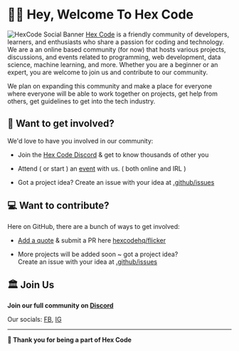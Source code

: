 # 👋🏻 Hey, Welcome To Hex Code
![HexCode Social Banner](https://i.postimg.cc/2yXM1Lvx/Hex-Code-Linkedin-BG-01.jpg)
[Hex Code](https://discord.gg/QcszBKhgbP) is a friendly community of developers, learners, and enthusiasts who share a passion for coding and technology. We are a an online based community (for now) that hosts various projects, discussions, and events related to programming, web development, data science, machine learning, and more. Whether you are a beginner or an expert, you are welcome to join us and contribute to our community.

We plan on expanding this community and make a place for everyone where everyone will be able to work together on projects, get help from others, get guidelines to get into the tech industry.

## 🎒 Want to get involved?

We'd love to have you involved in our community:

- Join the [Hex Code Discord](https://discord.gg/QcszBKhgbP) & get to know thousands of other you

- Attend ( or start ) an [event](https://discord.gg/xp7CtWuCKx) with us. ( both online and IRL )

- Got a project idea? Create an issue with your idea at [.github/issues](https://github.com/HexCodeHQ/.github/issues)

## 💻 Want to contribute?

Here on GitHub, there are a bunch of ways to get involved:

- [Add a quote](https://github.com/HexCodeHQ/flicker) & submit a PR here [hexcodehq/flicker](https://github.com/HexCodeHQ/flicker/pulls)

- More projects will be added soon ~ got a project idea? <br> 
Create an issue with your idea at [.github/issues](https://github.com/HexCodeHQ/.github/issues)

## 🏛️ Join Us  

**Join our full community on [Discord](https://discord.gg/QcszBKhgbP)**

Our socials: [FB](https://www.facebook.com/hexcodehq0), [IG](https://www.instagram.com/hexcodehq0)

---

**💖 Thank you for being a part of Hex Code**